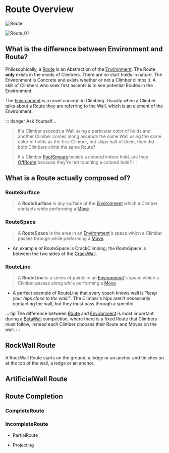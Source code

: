 # Route Overview

![Route](/Route.png)

![Route_01](/Route_01.png)


## What is the difference between Environment and Route?

Philosophically, a [Route](/reference/Route/RouteOverview) is an Abstraction of the [Environment](/reference/Environment/EnvironmentOverview). The Route **only** exists in the minds of Climbers. There are no start holds in nature. The Environment is Concrete and exists whether or not a Climber climbs it. A skill of Climbers who seek first ascents is to see potential Routes in the Environment.

The [Environment](/reference/Envrionment/EnvironmentOverview) is a novel concept in Climbing. Usually when a Climber talks about a Route they are referring to the Wall, which is an element of the Environment.

::: danger Ask Yourself...
> If a Climber ascends a Wall using a particular color of holds and another Climber comes along ascends the same Wall using the same color of holds as the first Climber, but skips half of them, then did both Climbers climb the same Route?


> If a Climber [FootSmears](/reference/Move/FootMove/FootSmear) beside a colored indoor hold, are they [OffRoute](/reference/Glossary/Glossary#offroute) because they're not touching a colored hold?
:::

## What is a Route actually composed of?

### RouteSurface

> A **RouteSurface** is any surface of the [Environment](/reference/Envrionment/EnvironmentOverview) which a Climber contacts while performing a [Move](/reference/Move/MoveOverview).

### RouteSpace
> A **RouteSpace** is the area in an [Environment](/reference/Envrionment/EnvironmentOverview)'s space which a Climber passes through while performing a [Move](/reference/Move/MoveOverview).

- An example of RouteSpace is CrackClimbing, the RouteSpace is between the two sides of the [CrackWall](). 


### RouteLine
> A **RouteLine** is a series of points in an [Environment](/reference/Envrionment/EnvironmentOverview)'s space which a Climber passes along while performing a [Move](/reference/Move/MoveOverview). 

- A perfect example of RouteLine that every coach knows well is *"keep your hips close to the wall!"*. The Climber's hips aren't necessarily contacting the wall, but they must pass through a specific


::: tip 
The difference between [Route](/reference/Route/RouteOverview) and [Environment](/reference/Envrionment/EnvironmentOverview) is most important during a [BetaWall](/reference/CompType/BetaWall) competition, where there is a fixed Route that Climbers must follow, instead each Climber chooses their Route and Moves on the wall.
:::


## RockWall Route

A RockWall Route starts on the ground, a ledge or an anchor and finishes on at the top of the wall, a ledge or an anchor.


## ArtificialWall Route




## Route Completion

### CompleteRoute

### IncompleteRoute

- PartialRoute

- Projecting